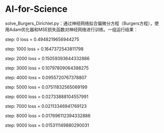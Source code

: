 # AI-for-Science

solve_Burgers_Dirichlet.py：通过神经网络拟合偏微分方程（Burgers方程），使用Adam优化器和MSE损失函数对神经网络进行训练。一组运行结果：

step: 0  loss = 0.4948219656944275

step: 1000  loss = 0.1647372543811798

step: 2000  loss = 0.15059393644332886

step: 3000  loss = 0.10797809064388275

step: 4000  loss = 0.0955720767378807

step: 5000  loss = 0.07511832565069199

step: 6000  loss = 0.02733888104557991

step: 7000  loss = 0.02113346941769123

step: 8000  loss = 0.017696112394332886

step: 9000  loss = 0.015311149880290031
